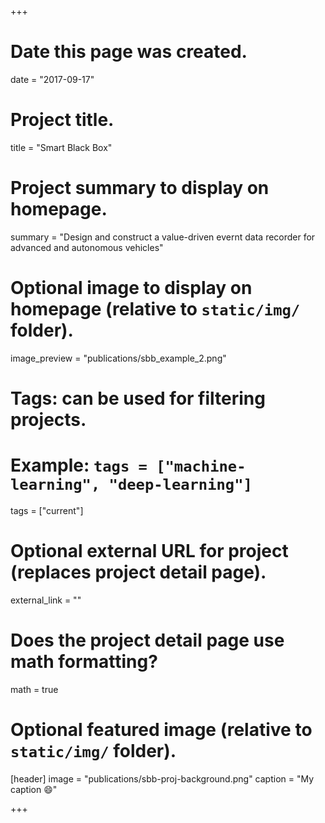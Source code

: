 +++
# Date this page was created.
date = "2017-09-17"

# Project title.
title = "Smart Black Box"

# Project summary to display on homepage.
summary = "Design and construct a value-driven evernt data recorder for advanced and autonomous vehicles"

# Optional image to display on homepage (relative to `static/img/` folder).
image_preview = "publications/sbb_example_2.png"

# Tags: can be used for filtering projects.
# Example: `tags = ["machine-learning", "deep-learning"]`
tags = ["current"]

# Optional external URL for project (replaces project detail page).
external_link = ""

# Does the project detail page use math formatting?
math = true

# Optional featured image (relative to `static/img/` folder).
[header]
image = "publications/sbb-proj-background.png"
caption = "My caption :smile:"

+++
